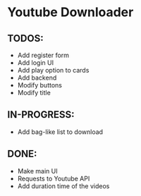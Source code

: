 # Youtube Downloader

## TODOS:

-  Add register form
-  Add login UI
-  Add play option to cards
-  Add backend
-  Modify buttons
-  Modify title

## IN-PROGRESS:

-  Add bag-like list to download

## DONE:

-  Make main UI
-  Requests to Youtube API
-  Add duration time of the videos

